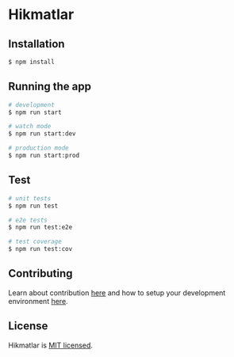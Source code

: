 
# Hikmatlar 

## Installation

```bash
$ npm install
```

## Running the app

```bash
# development
$ npm run start

# watch mode
$ npm run start:dev

# production mode
$ npm run start:prod
```

## Test

```bash
# unit tests
$ npm run test

# e2e tests
$ npm run test:e2e

# test coverage
$ npm run test:cov
```

## Contributing

Learn about contribution [here](https://github.com/Uzbek-Developers/hikmatlar.uz/blob/main/CONTRIBUTING.md) and how to setup your development environment [here](https://github.com/Uzbek-Developers/hikmatlar.uz/blob/main/DEVELOPER.md).


## License

Hikmatlar is [MIT licensed](LICENSE).
